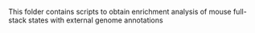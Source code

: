 This folder contains scripts to obtain enrichment analysis of mouse full-stack states with external genome annotations